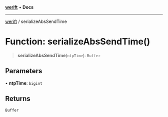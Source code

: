 [**werift**](../README.md) • **Docs**

***

[werift](../globals.md) / serializeAbsSendTime

# Function: serializeAbsSendTime()

> **serializeAbsSendTime**(`ntpTime`): `Buffer`

## Parameters

• **ntpTime**: `bigint`

## Returns

`Buffer`

